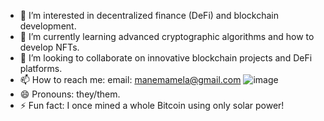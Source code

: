 
- 👀 I’m interested in decentralized finance (DeFi) and blockchain development.
- 🌱 I’m currently learning advanced cryptographic algorithms and how to develop NFTs.
- 💞️ I’m looking to collaborate on innovative blockchain projects and DeFi platforms.
- 📫 How to reach me: email: manemamela@gmail.com
![image](https://github.com/user-attachments/assets/bcd7613e-0c42-43ae-9464-64ef3074bb35)
- 😄 Pronouns: they/them.
- ⚡ Fun fact: I once mined a whole Bitcoin using only solar power!

<!---
cryptofunmaker/cryptofunmaker is a ✨ special ✨ repository because its `README.md` (this file) appears on your GitHub profile.
You can click the Preview link to take a look at your changes.
--->
